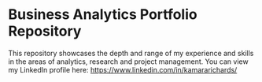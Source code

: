 # Business Analytics Portfolio Repository
This repository showcases the depth and range of my experience and skills in the areas of analytics, research and project management.
You can view my LinkedIn profile here: https://www.linkedin.com/in/kamararichards/
